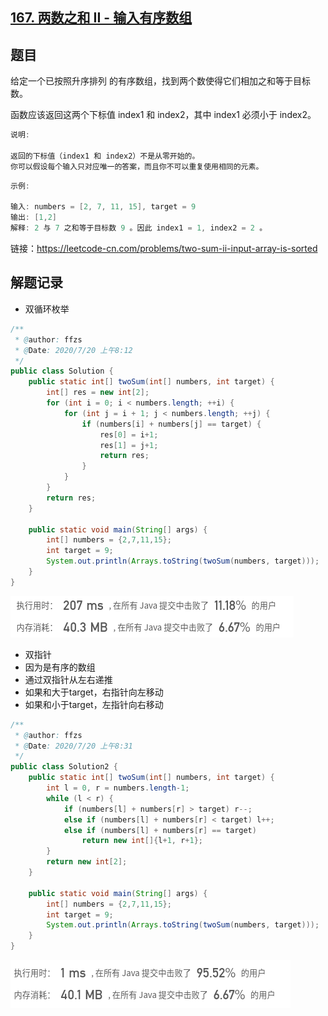 ## [167. 两数之和 II - 输入有序数组](https://leetcode-cn.com/problems/two-sum-ii-input-array-is-sorted/)

## 题目

给定一个已按照升序排列 的有序数组，找到两个数使得它们相加之和等于目标数。

函数应该返回这两个下标值 index1 和 index2，其中 index1 必须小于 index2。

```java
说明:

返回的下标值（index1 和 index2）不是从零开始的。
你可以假设每个输入只对应唯一的答案，而且你不可以重复使用相同的元素。
```



```java
示例:

输入: numbers = [2, 7, 11, 15], target = 9
输出: [1,2]
解释: 2 与 7 之和等于目标数 9 。因此 index1 = 1, index2 = 2 。
```

链接：https://leetcode-cn.com/problems/two-sum-ii-input-array-is-sorted



## 解题记录

+ 双循环枚举

```java
/**
 * @author: ffzs
 * @Date: 2020/7/20 上午8:12
 */
public class Solution {
    public static int[] twoSum(int[] numbers, int target) {
        int[] res = new int[2];
        for (int i = 0; i < numbers.length; ++i) {
            for (int j = i + 1; j < numbers.length; ++j) {
                if (numbers[i] + numbers[j] == target) {
                    res[0] = i+1;
                    res[1] = j+1;
                    return res;
                }
            }
        }
        return res;
    }

    public static void main(String[] args) {
        int[] numbers = {2,7,11,15};
        int target = 9;
        System.out.println(Arrays.toString(twoSum(numbers, target)));
    }
}
```

![image-20200720082855473](README.assets/image-20200720082855473.png)

+ 双指针
+ 因为是有序的数组
+ 通过双指针从左右递推
+ 如果和大于target，右指针向左移动
+ 如果和小于target，左指针向右移动

```java
/**
 * @author: ffzs
 * @Date: 2020/7/20 上午8:31
 */
public class Solution2 {
    public static int[] twoSum(int[] numbers, int target) {
        int l = 0, r = numbers.length-1;
        while (l < r) {
            if (numbers[l] + numbers[r] > target) r--;
            else if (numbers[l] + numbers[r] < target) l++;
            else if (numbers[l] + numbers[r] == target)
                return new int[]{l+1, r+1};
        }
        return new int[2];
    }

    public static void main(String[] args) {
        int[] numbers = {2,7,11,15};
        int target = 9;
        System.out.println(Arrays.toString(twoSum(numbers, target)));
    }
}

```

![image-20200720083506005](README.assets/image-20200720083506005.png)